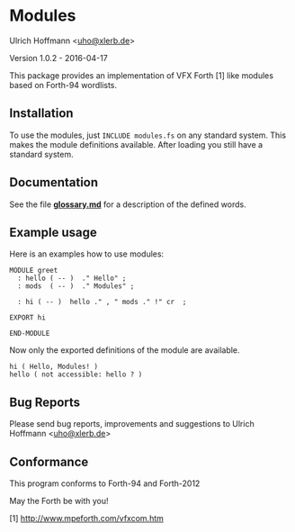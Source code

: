 Modules
=======

Ulrich Hoffmann <<uho@xlerb.de>>

Version 1.0.2 - 2016-04-17

This package provides an implementation of VFX Forth [1] like modules based on Forth-94 wordlists.

## Installation

To use the modules, just `INCLUDE modules.fs` on any standard system. This makes
the module definitions available. After loading you still have a standard system.

## Documentation

See the file [**glossary.md**](glossary.md) for a description of the defined words.

## Example usage

Here is an examples how to use modules:

    MODULE greet
      : hello ( -- )  ." Hello" ;
      : mods  ( -- )  ." Modules" ;

      : hi ( -- )  hello ." , " mods ." !" cr  ;

    EXPORT hi

    END-MODULE

Now only the exported definitions of the module are available.

    hi ( Hello, Modules! ) 
    hello ( not accessible: hello ? )

## Bug Reports

Please send bug reports, improvements and suggestions to Ulrich Hoffmann <<uho@xlerb.de>>

## Conformance

This program conforms to Forth-94 and Forth-2012

May the Forth be with you!

[1] http://www.mpeforth.com/vfxcom.htm
